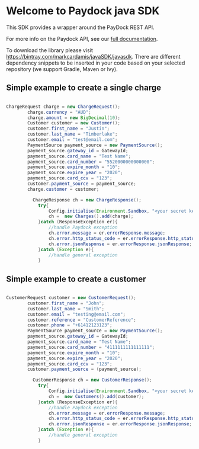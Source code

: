 # Welcome to Paydock java SDK 

This SDK provides a wrapper around the PayDock REST API.

For more info on the Paydock API, see our [full documentation](https://docs.paydock.com).

To download the library please visit https://bintray.com/markcardamis/javaSDK/javasdk.
There are different dependency snippets to be inserted in your code based on your selected repository (we support Gradle, Maven or Ivy).

## Simple example to create a single charge
```Java

ChargeRequest charge = new ChargeRequest();
        charge.currency = "AUD";
        charge.amount = new BigDecimal(10);
        Customer customer = new Customer();
        customer.first_name = "Justin";
        customer.last_name = "Timberlake";
        customer.email = "test@email.com";
        PaymentSource payment_source = new PaymentSource();
        payment_source.gateway_id = GatewayId;
        payment_source.card_name = "Test Name";
        payment_source.card_number = "5520000000000000";
        payment_source.expire_month = "10";
        payment_source.expire_year = "2020";
        payment_source.card_ccv = "123";
        customer.payment_source = payment_source;
        charge.customer = customer;

          ChargeResponse ch = new ChargeResponse();
            try{
                Config.initialise(Environment.Sandbox, "<your secret key here>", "<your public key here>");
                ch =  new Charges().add(charge);
            }catch (ResponseException er){
                //handle Paydock exception
                ch.error.message = er.errorResponse.message;
                ch.error.http_status_code = er.errorResponse.http_status_code;
                ch.error.jsonResponse = er.errorResponse.jsonResponse;
            }catch (Exception e){
                //handle general exception
            }

```

## Simple example to create a customer
```Java

CustomerRequest customer = new CustomerRequest();
        customer.first_name = "John";
        customer.last_name = "Smith";
        customer.email = "testing@email.com";
        customer.reference = "CustomerReference";
        customer.phone = "+61412123123";
        PaymentSource payment_source = new PaymentSource();
        payment_source.gateway_id = GatewayId;
        payment_source.card_name = "Test Name";
        payment_source.card_number = "4111111111111111";
        payment_source.expire_month = "10";
        payment_source.expire_year = "2020";
        payment_source.card_ccv = "123";
        customer.payment_source = (payment_source);

          CustomerResponse ch = new CustomerResponse();
            try{
                Config.initialise(Environment.Sandbox, "<your secret key here>", "<your public key here>");
                ch =  new Customers().add(customer);
            }catch (ResponseException er){
                //handle Paydock exception
                ch.error.message = er.errorResponse.message;
                ch.error.http_status_code = er.errorResponse.http_status_code;
                ch.error.jsonResponse = er.errorResponse.jsonResponse;
            }catch (Exception e){
                //handle general exception
            }

```
